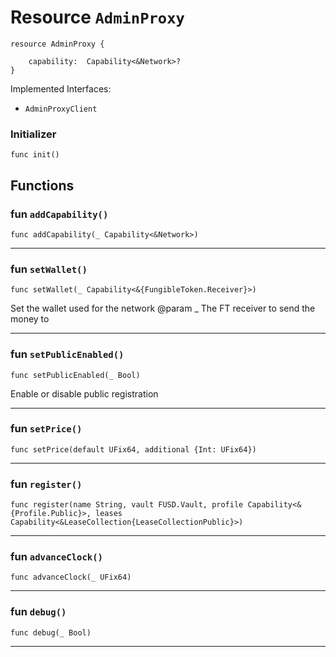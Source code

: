 # Resource `AdminProxy`

```cadence
resource AdminProxy {

    capability:  Capability<&Network>?
}
```


Implemented Interfaces:
  - `AdminProxyClient`


### Initializer

```cadence
func init()
```


## Functions

### fun `addCapability()`

```cadence
func addCapability(_ Capability<&Network>)
```

---

### fun `setWallet()`

```cadence
func setWallet(_ Capability<&{FungibleToken.Receiver}>)
```
Set the wallet used for the network
@param _ The FT receiver to send the money to

---

### fun `setPublicEnabled()`

```cadence
func setPublicEnabled(_ Bool)
```
Enable or disable public registration

---

### fun `setPrice()`

```cadence
func setPrice(default UFix64, additional {Int: UFix64})
```

---

### fun `register()`

```cadence
func register(name String, vault FUSD.Vault, profile Capability<&{Profile.Public}>, leases Capability<&LeaseCollection{LeaseCollectionPublic}>)
```

---

### fun `advanceClock()`

```cadence
func advanceClock(_ UFix64)
```

---

### fun `debug()`

```cadence
func debug(_ Bool)
```

---
